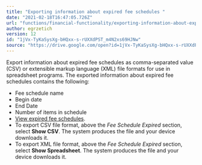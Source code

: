 ```yaml
---
title: "Exporting information about expired fee schedules "
date: "2021-02-18T16:47:05.726Z"
url: "functions/financial-functionality/exporting-information-about-expired-fee-schedules.html"
author: egrzetich
version: 12
id: "1jVx-TyKaSysXg-bHQxx-s-rUXXdPST_m4N2xs69HJNw"
source: "https://drive.google.com/open?id=1jVx-TyKaSysXg-bHQxx-s-rUXXdPST_m4N2xs69HJNw"
---
```

Export information about expired fee schedules as comma-separated value (CSV) or extensible markup language (XML) file formats for use in spreadsheet programs. The exported information about expired fee schedules contains the following:

* Fee schedule name
* Begin date
* End Date
* Number of items in schedule 
* [View expired fee schedules](viewing-expired-fee-schedules.html).
* To export CSV file format, above the <em>Fee Schedule Expired</em> section, select <strong>Show CSV</strong>. The system produces the file and your device downloads it.
* To export XML file format, above the <em>Fee Schedule Expired</em> section, select <strong>Show Spreadsheet</strong>. The system produces the file and your device downloads it.
